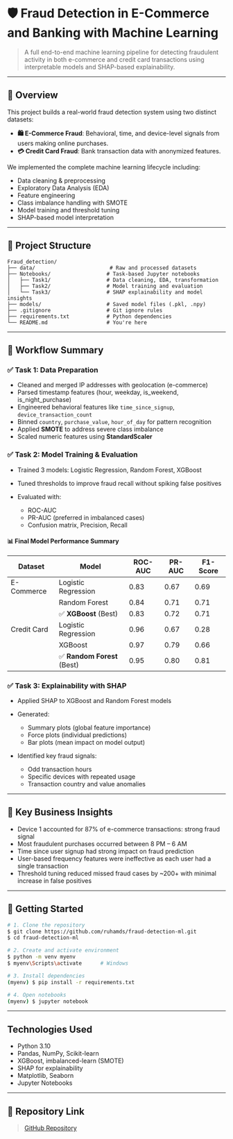 # 🛡️ Fraud Detection in E-Commerce and Banking with Machine Learning

> A full end-to-end machine learning pipeline for detecting fraudulent activity in both e-commerce and credit card transactions using interpretable models and SHAP-based explainability.

---

## 📌 Overview

This project builds a real-world fraud detection system using two distinct datasets:

* **🛍 E-Commerce Fraud**: Behavioral, time, and device-level signals from users making online purchases.
* **💳 Credit Card Fraud**: Bank transaction data with anonymized features.

We implemented the complete machine learning lifecycle including:

* Data cleaning & preprocessing
* Exploratory Data Analysis (EDA)
* Feature engineering
* Class imbalance handling with SMOTE
* Model training and threshold tuning
* SHAP-based model interpretation

---

## 📁 Project Structure

```plaintext
Fraud_detection/
├── data/                        # Raw and processed datasets
├── Notebooks/                  # Task-based Jupyter notebooks
│   ├── Task1/                  # Data cleaning, EDA, transformation
│   ├── Task2/                  # Model training and evaluation
│   └── Task3/                  # SHAP explainability and model insights
├── models/                     # Saved model files (.pkl, .npy)
├── .gitignore                  # Git ignore rules
├── requirements.txt            # Python dependencies
└── README.md                   # You're here
```

---

## 🔢 Workflow Summary

### ✅ Task 1: Data Preparation

* Cleaned and merged IP addresses with geolocation (e-commerce)
* Parsed timestamp features (hour, weekday, is\_weekend, is\_night\_purchase)
* Engineered behavioral features like `time_since_signup`, `device_transaction_count`
* Binned `country`, `purchase_value`, `hour_of_day` for pattern recognition
* Applied **SMOTE** to address severe class imbalance
* Scaled numeric features using **StandardScaler**

### ✅ Task 2: Model Training & Evaluation

* Trained 3 models: Logistic Regression, Random Forest, XGBoost
* Tuned thresholds to improve fraud recall without spiking false positives
* Evaluated with:

  * ROC-AUC
  * PR-AUC (preferred in imbalanced cases)
  * Confusion matrix, Precision, Recall

#### 📊 Final Model Performance Summary

| Dataset     | Model                      | ROC-AUC | PR-AUC | F1-Score |
| ----------- | -------------------------- | ------- | ------ | -------- |
| E-Commerce  | Logistic Regression        | 0.83    | 0.67   | 0.69     |
|             | Random Forest              | 0.84    | 0.71   | 0.71     |
|             | ✅ **XGBoost** (Best)       | 0.83    | 0.72   | 0.71     |
| Credit Card | Logistic Regression        | 0.96    | 0.67   | 0.28     |
|             | XGBoost                    | 0.97    | 0.79   | 0.66     |
|             | ✅ **Random Forest** (Best) | 0.95    | 0.80   | 0.81     |

### ✅ Task 3: Explainability with SHAP

* Applied SHAP to XGBoost and Random Forest models
* Generated:

  * Summary plots (global feature importance)
  * Force plots (individual predictions)
  * Bar plots (mean impact on model output)
* Identified key fraud signals:

  * Odd transaction hours
  * Specific devices with repeated usage
  * Transaction country and value anomalies

---

## 🔎 Key Business Insights

*  Device 1 accounted for 87% of e-commerce transactions: strong fraud signal
*  Most fraudulent purchases occurred between 8 PM – 6 AM
*  Time since user signup had strong impact on fraud prediction
*  User-based frequency features were ineffective as each user had a single transaction
*  Threshold tuning reduced missed fraud cases by \~200+ with minimal increase in false positives

---

## 🚀 Getting Started

```bash
# 1. Clone the repository
$ git clone https://github.com/ruhamds/fraud-detection-ml.git
$ cd fraud-detection-ml

# 2. Create and activate environment
$ python -m venv myenv
$ myenv\Scripts\activate      # Windows

# 3. Install dependencies
(myenv) $ pip install -r requirements.txt

# 4. Open notebooks
(myenv) $ jupyter notebook
```

---

## Technologies Used

* Python 3.10
* Pandas, NumPy, Scikit-learn
* XGBoost, imbalanced-learn (SMOTE)
* SHAP for explainability
* Matplotlib, Seaborn
* Jupyter Notebooks

---

## 🔗 Repository Link

> [GitHub Repository](https://github.com/ruhamds/fraud-detection-ml)


